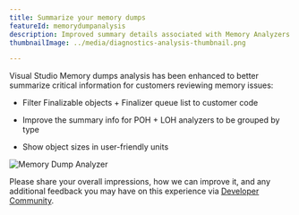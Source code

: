 ```yaml
---
title: Summarize your memory dumps
featureId: memorydumpanalysis
description: Improved summary details associated with Memory Analyzers.
thumbnailImage: ../media/diagnostics-analysis-thumbnail.png

---
```


Visual Studio Memory dumps analysis has been enhanced to better summarize critical information for customers reviewing memory issues:

- Filter Finalizable objects + Finalizer queue list to customer code

- Improve the summary info for POH + LOH analyzers to be grouped by type

- Show object sizes in user-friendly units

![Memory Dump Analyzer](../media/diagnostics-analysis.png "Memory Dump Analyzer")

Please share your overall impressions, how we can improve it, and any additional feedback you may have on this experience via [Developer Community](https://developercommunity.visualstudio.com/VisualStudio).
